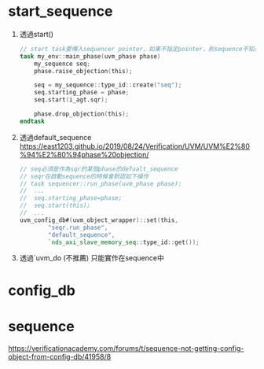 # start_sequence

1. 透過start()
	```verilog
	// start task要傳入sequencer pointer，如果不指定pointer，則sequence不知道要將產生的trasacntion交給哪個sequencer
	task my_env::main_phase(uvm_phase phase)
	    my_sequence seq;
	    phase.raise_objection(this);
	
	    seq = my_sequence::type_id::create("seq");
	    seq.starting_phase = phase;
	    seq.start(i_agt.sqr);
	
	    phase.drop_objection(this);
	endtask
	```
2. 透過default_sequence
	https://east1203.github.io/2019/08/24/Verification/UVM/UVM%E2%80%94%E2%80%94phase%20objection/
	```verilog
	// seq必須是作為sqr的某個phase的defualt_sequence
	// seqr在啟動sequence的時候會默認如下操作
	// task sequencer::run_phase(uvm_phase phase):
	//	...
	//	seq.starting_phase=phase;
	//	seq.start(this);
	//	...
	uvm_config_db#(uvm_object_wrapper)::set(this,
	        "seqr.run_phase",
	        "default_sequence",
	        `nds_axi_slave_memory_seq::type_id::get());
	```
3. 透過`uvm_do (不推薦)
	只能實作在sequence中

# config_db

# sequence
https://verificationacademy.com/forums/t/sequence-not-getting-config-object-from-config-db/41958/8
